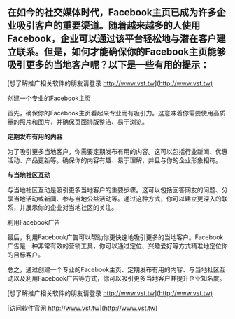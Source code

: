 ## **在如今的社交媒体时代，Facebook主页已成为许多企业吸引客户的重要渠道。随着越来越多的人使用Facebook，企业可以通过该平台轻松地与潜在客户建立联系。但是，如何才能确保你的Facebook主页能够吸引更多的当地客户呢？以下是一些有用的提示：**

[想了解推广相关软件的朋友请登录 http://www.vst.tw](http://www.vst.tw)

创建一个专业的Facebook主页

首先，确保你的Facebook主页看起来专业而有吸引力。这意味着你需要使用高质量的照片和图片，并确保页面排版整洁、易于浏览。

**定期发布有用的内容**

为了吸引更多当地客户，你需要定期发布有用的内容。这可以包括行业新闻、优惠活动、产品更新等。确保你的内容有趣、易于理解，并且与你的企业形象相符。

**与当地社区互动**

与当地社区互动是吸引更多当地客户的重要步骤。这可以包括回答网友的问题、分享当地活动或新闻、参与当地公益活动等。通过这种方式，你可以建立更深入的联系，并展示你的企业对当地社区的关注。

利用Facebook广告

最后，利用Facebook广告可以帮助你更快速地吸引更多的当地客户。Facebook广告是一种非常有效的营销工具，你可以通过定位、兴趣爱好等方式精准地定位你的目标客户。

总之，通过创建一个专业的Facebook主页、定期发布有用的内容、与当地社区互动以及利用Facebook广告等方式，你可以吸引更多当地客户并提升企业知名度。

[想了解推广相关软件的朋友请登录 http://www.vst.tw](http://www.vst.tw)


[访问软件官网 http://www.vst.tw](http://www.vst.tw)

